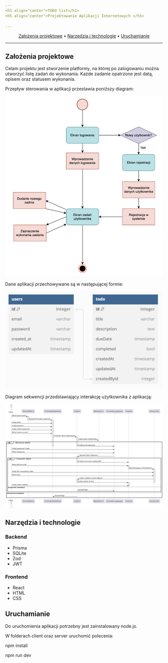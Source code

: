 ```yaml
---
<h1 align="center">TODO list</h1>
<h5 align="center">Projektowanie Aplikacji Internetowych </h5>

---
```


<p align="center">
  <a href="#introduction">Założenia projektowe</a> •
  <a href="#nit">Narzędzia i technologie</a> •
  <a href="#start">Uruchamianie</a>
</p>

---

## Założenia projektowe <a name="introduction"></a>

Celam projektu jest stworzenie platformy, na której po zalogowaniu można utworzyć listę zadań do wykonania. Każde zadanie opatrzone jest datą, opisem oraz statusem wykonania.

Przepływ sterowania w aplikacji przestawia poniższy diagram:

<div align="center">
  <img width="612" alt="image" src="https://github.com/nofuturre/todo_list/blob/main/assets/flow_chart.png">
</div>

Dane aplikacji przechowywane są w następującej formie:

<div align="center">
  <img width="612" alt="image" src="https://github.com/nofuturre/todo_list/blob/main/assets/database_model.png">
</div>

Diagram sekwencji przedstawiający interakcję użytkownika z aplikacją:

<div align="center">
  <img width="612" alt="image" src="https://github.com/nofuturre/todo_list/blob/main/assets/diagram_sekwencji.png">
</div>

## Narzędzia i technologie <a name="nit"></a>

### Backend

<ul>
    <li>Prisma</li>
    <li>SQLite</li>
    <li>Zod</li>
    <li>JWT</li>
</ul>

### Frontend

<ul>
    <li>React</li>
    <li>HTML</li>
    <li>CSS</li>
</ul>

## Uruchamianie <a name="start"></a>

Do uruchomienia aplikacji potrzebny jest zainstalowany node.js.

W folderach client oraz server uruchomić polecenia:

npm install

npm run dev
